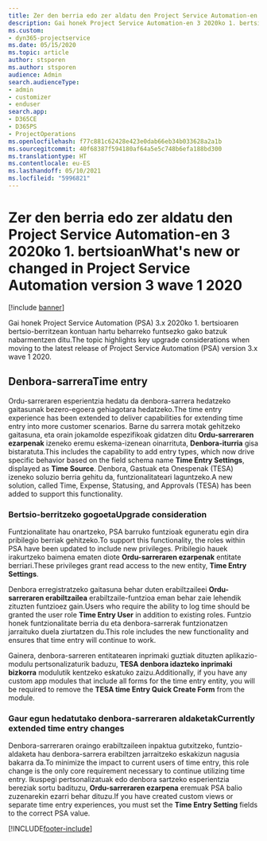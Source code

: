 ```yaml
---
title: Zer den berria edo zer aldatu den Project Service Automation-en 3.x 2020ko 1. bertsioan
description: Gai honek Project Service Automation-en 3 2020ko 1. bertsioan berria denari eta aldatu denari buruzko informazioa eskaintzen du.
ms.custom:
- dyn365-projectservice
ms.date: 05/15/2020
ms.topic: article
author: stsporen
ms.author: stsporen
audience: Admin
search.audienceType:
- admin
- customizer
- enduser
search.app:
- D365CE
- D365PS
- ProjectOperations
ms.openlocfilehash: f77c881c62428e423e0dab66eb34b033628a2a1b
ms.sourcegitcommit: 40f68387f594180af64a5e5c748b6efa188bd300
ms.translationtype: HT
ms.contentlocale: eu-ES
ms.lasthandoff: 05/10/2021
ms.locfileid: "5996821"
---
```

# <a name="whats-new-or-changed-in-project-service-automation-version-3-wave-1-2020"></a><span data-ttu-id="cb4e2-103">Zer den berria edo zer aldatu den Project Service Automation-en 3 2020ko 1. bertsioan</span><span class="sxs-lookup"><span data-stu-id="cb4e2-103">What's new or changed in Project Service Automation version 3 wave 1 2020</span></span>

[!include [banner](../includes/psa-now-project-operations.md)]

<span data-ttu-id="cb4e2-104">Gai honek Project Service Automation (PSA) 3.x 2020ko 1. bertsioaren bertsio-berritzean kontuan hartu beharreko funtsezko gako batzuk nabarmentzen ditu.</span><span class="sxs-lookup"><span data-stu-id="cb4e2-104">The topic highlights key upgrade considerations when moving to the latest release of Project Service Automation (PSA) version 3.x wave 1 2020.</span></span>

## <a name="time-entry"></a><span data-ttu-id="cb4e2-105">Denbora-sarrera</span><span class="sxs-lookup"><span data-stu-id="cb4e2-105">Time entry</span></span>
<span data-ttu-id="cb4e2-106">Ordu-sarreraren esperientzia hedatu da denbora-sarrera hedatzeko gaitasunak bezero-egoera gehiagotara hedatzeko.</span><span class="sxs-lookup"><span data-stu-id="cb4e2-106">The time entry experience has been extended to deliver capabilities for extending time entry into more customer scenarios.</span></span> <span data-ttu-id="cb4e2-107">Barne du sarrera motak gehitzeko gaitasuna, eta orain jokamolde espezifikoak gidatzen ditu **Ordu-sarreraren ezarpenak** izeneko eremu eskema-izenean oinarrituta, **Denbora-iturria** gisa bistaratuta.</span><span class="sxs-lookup"><span data-stu-id="cb4e2-107">This includes the capability to add entry types, which now drive specific behavior based on the field schema name **Time Entry Settings**, displayed as **Time Source**.</span></span> <span data-ttu-id="cb4e2-108">Denbora, Gastuak eta Onespenak (TESA) izeneko soluzio berria gehitu da, funtzionalitateari laguntzeko.</span><span class="sxs-lookup"><span data-stu-id="cb4e2-108">A new solution, called Time, Expense, Statusing, and Approvals (TESA) has been added to support this functionality.</span></span>

### <a name="upgrade-consideration"></a><span data-ttu-id="cb4e2-109">Bertsio-berritzeko gogoeta</span><span class="sxs-lookup"><span data-stu-id="cb4e2-109">Upgrade consideration</span></span>
<span data-ttu-id="cb4e2-110">Funtzionalitate hau onartzeko, PSA barruko funtzioak eguneratu egin dira pribilegio berriak gehitzeko.</span><span class="sxs-lookup"><span data-stu-id="cb4e2-110">To support this functionality, the roles within PSA have been updated to include new privileges.</span></span> <span data-ttu-id="cb4e2-111">Pribilegio hauek irakurtzeko baimena ematen diote **Ordu-sarreraren ezarpenak** entitate berriari.</span><span class="sxs-lookup"><span data-stu-id="cb4e2-111">These privileges grant read access to the new entity, **Time Entry Settings**.</span></span>

<span data-ttu-id="cb4e2-112">Denbora erregistratzeko gaitasuna behar duten erabiltzaileei **Ordu-sarreraren erabiltzailea** erabiltzaile-funtzioa eman behar zaie lehendik zituzten funtzioez gain.</span><span class="sxs-lookup"><span data-stu-id="cb4e2-112">Users who require the ability to log time should be granted the user role **Time Entry User** in addition to existing roles.</span></span> <span data-ttu-id="cb4e2-113">Funtzio honek funtzionalitate berria du eta denbora-sarrerak funtzionatzen jarraituko duela ziurtatzen du.</span><span class="sxs-lookup"><span data-stu-id="cb4e2-113">This role includes the new functionality and ensures that time entry will continue to work.</span></span>

<span data-ttu-id="cb4e2-114">Gainera, denbora-sarreren entitatearen inprimaki guztiak dituzten aplikazio-modulu pertsonalizaturik baduzu, **TESA denbora idazteko inprimaki bizkorra** modulutik kentzeko eskatuko zaizu.</span><span class="sxs-lookup"><span data-stu-id="cb4e2-114">Additionally, if you have any custom app modules that include all forms for the time entry entity, you will be required to remove the **TESA time Entry Quick Create Form** from the module.</span></span>

### <a name="currently-extended-time-entry-changes"></a><span data-ttu-id="cb4e2-115">Gaur egun hedatutako denbora-sarreraren aldaketak</span><span class="sxs-lookup"><span data-stu-id="cb4e2-115">Currently extended time entry changes</span></span>
<span data-ttu-id="cb4e2-116">Denbora-sarreraren oraingo erabiltzaileen inpaktua gutxitzeko, funtzio-aldaketa hau denbora-sarrera erabiltzen jarraitzeko eskakizun nagusia bakarra da.</span><span class="sxs-lookup"><span data-stu-id="cb4e2-116">To minimize the impact to current users of time entry, this role change is the only core requirement necessary to continue utilizing time entry.</span></span> <span data-ttu-id="cb4e2-117">Ikuspegi pertsonalizatuak edo denbora sartzeko esperientzia bereziak sortu badituzu, **Ordu-sarreraren ezarpena** eremuak PSA balio zuzenarekin ezarri behar dituzu.</span><span class="sxs-lookup"><span data-stu-id="cb4e2-117">If you have created custom views or separate time entry experiences, you must set the **Time Entry Setting** fields to the correct PSA value.</span></span>


[!INCLUDE[footer-include](../includes/footer-banner.md)]